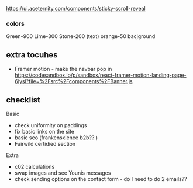 https://ui.aceternity.com/components/sticky-scroll-reveal



### colors 
Green-900
Lime-300
Stone-200 (text)
orange-50 bacjground

 

## extra tocuhes

- Framer motion - make the navbar pop in
https://codesandbox.io/p/sandbox/react-framer-motion-landing-page-6lysl?file=%2Fsrc%2Fcomponents%2FBanner.js 
 
## checklist 


Basic
- check uniformity on paddings 
- fix basic links on the site
- basic seo (frankensxience b2b?? )
- Fairwild certidied section
 
Extra

- c02 calculations
- swap images and see Younis messages 
- check sending options on the contact form - do I need to do 2 emails??
 